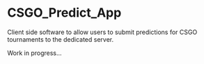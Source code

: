 # CSGO_Predict_App
Client side software to allow users to submit predictions for CSGO tournaments to the dedicated server.

Work in progress...
